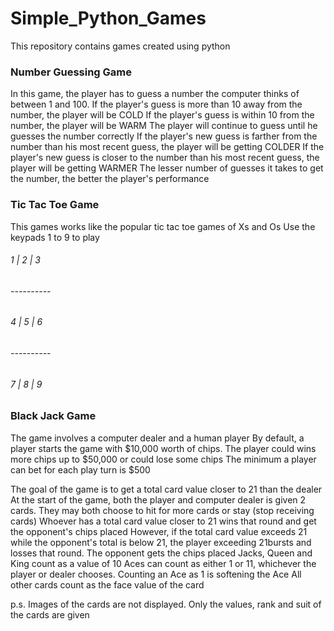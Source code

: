 # Simple_Python_Games

This repository contains games created using python
 
### Number Guessing Game
In this game, the player has to guess a number the computer thinks of between 1 and 100.
If the player's guess is more than 10 away from the number, the player will be COLD
If the player's guess is within 10 from the number, the player will be WARM
The player will continue to guess until he guesses the number correctly
If the player's new guess is farther from the number than his most recent guess, the player will be getting COLDER
If the player's new guess is closer to the number than his most recent guess, the player will be getting WARMER
The lesser number of guesses it takes to get the number, the better the player's performance
 
 
### Tic Tac Toe Game
This games works like the popular tic tac toe games of Xs and Os
Use the keypads 1 to 9 to play
 
###### 1 | 2 | 3
###### ----------
###### 4 | 5 | 6
###### ----------
###### 7 | 8 | 9
 
 
### Black Jack Game
The game involves a computer dealer and a human player
By default, a player starts the game with $10,000 worth of chips. The player could wins more chips up to $50,000 or could lose some chips
The minimum a player can bet for each play turn is $500

The goal of the game is to get a total card value closer to 21 than the dealer
At the start of the game, both the player and computer dealer is given 2 cards. They may both choose to hit for more cards or stay (stop receiving cards)
Whoever has a total card value closer to 21 wins that round and get the opponent's chips placed
However, if the total card value exceeds 21 while the opponent's total is below 21, the player exceeding 21bursts and losses that round. The opponent gets the chips placed
Jacks, Queen and King count as a value of 10
Aces can count as either 1 or 11, whichever the player or dealer chooses. Counting an Ace as 1 is softening the Ace
All other cards count as the face value of the card

p.s. Images of the cards are not displayed. Only the values, rank and suit of the cards are given


